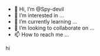 - 👋 Hi, I’m @Spy-devil
- 👀 I’m interested in ...
- 🌱 I’m currently learning ...
- 💞️ I’m looking to collaborate on ...
- 📫 How to reach me ...

<!---
Spy-devil/Spy-devil is a ✨ special ✨ repository because its `README.md` (this file) appears on your GitHub profile.
You can click the Preview link to take a look at your changes.
--->hi
